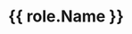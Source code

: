 ---
layout: "role/page.html"
title: "{{ role.Name }}"
pagination:
  data: roles
  size: 1
  alias: role
permalink: "roles/{{ role.Name | slugify }}/"
---